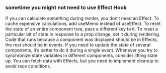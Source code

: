 ### sometime you might not need to use Effect Hook 
If you can calculate something during render, you don’t need an Effect.
To cache expensive calculations, add useMemo instead of useEffect.
To reset the state of an entire component tree, pass a different key to it.
To reset a particular bit of state in response to a prop change, set it during rendering.
Code that runs because a component was displayed should be in Effects, the rest should be in events.
If you need to update the state of several components, it’s better to do it during a single event.
Whenever you try to synchronize state variables in different components, consider lifting state up.
You can fetch data with Effects, but you need to implement cleanup to avoid race conditions.
